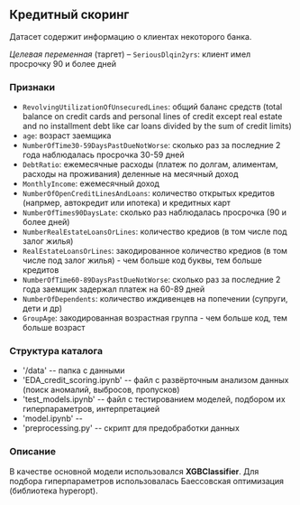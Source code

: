 ## Кредитный скоринг
Датасет содержит информацию о клиентах некоторого банка.  

_Целевая переменная_ (таргет) – `SeriousDlqin2yrs`: клиент имел просрочку 90 и более дней

### Признаки
- `RevolvingUtilizationOfUnsecuredLines`: общий баланс средств (total balance on credit cards and personal lines of credit except real estate and no installment debt
like car loans divided by the sum of credit limits)
- `age`: возраст заемщика
- `NumberOfTime30-59DaysPastDueNotWorse`: сколько раз за последние 2 года наблюдалась просрочка 30-59 дней
- `DebtRatio`: ежемесячные расходы (платеж по долгам, алиментам, расходы на проживания) деленные на месячный доход
- `MonthlyIncome`: ежемесячный доход
- `NumberOfOpenCreditLinesAndLoans`: количество открытых кредитов (напрмер, автокредит или ипотека) и кредитных карт
- `NumberOfTimes90DaysLate`: сколько раз наблюдалась просрочка (90 и более дней)
- `NumberRealEstateLoansOrLines`: количество кредиов (в том числе под залог жилья)
- `RealEstateLoansOrLines`: закодированное количество кредиов (в том числе под залог жилья) - чем больше код буквы, тем больше кредитов
- `NumberOfTime60-89DaysPastDueNotWorse`: сколько раз за последние 2 года заемщик задержал платеж на 60-89 дней
- `NumberOfDependents`: количество иждивенцев на попечении (супруги, дети и др)
- `GroupAge`: закодированная возрастная группа - чем больше код, тем больше возраст


### Структура каталога
- '/data' -- папка с данными
- 'EDA_credit_scoring.ipynb' -- файл с развёрточным анализом данных (поиск аномалий, выбросов, пропусков)
- 'test_models.ipynb' -- файл с тестированием моделей, подбором их гиперпараметров, интерпретацией
- 'model.ipynb' --
- 'preprocessing.py' -- скрипт для предобработки данных


### Описание
В качестве основной модели использовался **XGBClassifier**. Для подбора гиперпараметров использовалась Баессовская оптимизация (библиотека hyperopt).   
